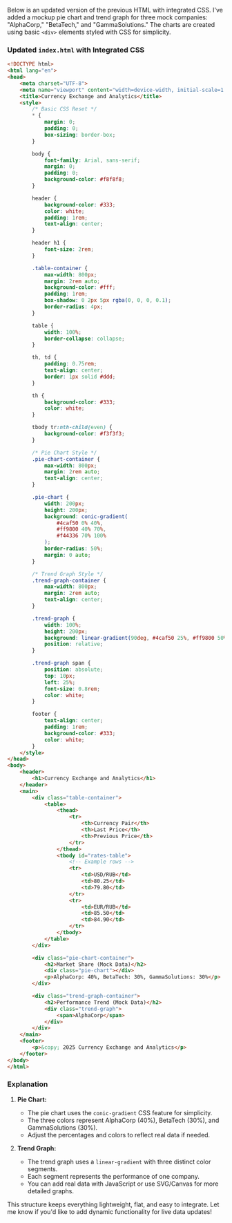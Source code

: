 Below is an updated version of the previous HTML with integrated CSS. I've added a mockup pie chart and trend graph for three mock companies: "AlphaCorp," "BetaTech," and "GammaSolutions." The charts are created using basic `<div>` elements styled with CSS for simplicity.

### Updated `index.html` with Integrated CSS
```html
<!DOCTYPE html>
<html lang="en">
<head>
    <meta charset="UTF-8">
    <meta name="viewport" content="width=device-width, initial-scale=1.0">
    <title>Currency Exchange and Analytics</title>
    <style>
        /* Basic CSS Reset */
        * {
            margin: 0;
            padding: 0;
            box-sizing: border-box;
        }

        body {
            font-family: Arial, sans-serif;
            margin: 0;
            padding: 0;
            background-color: #f8f8f8;
        }

        header {
            background-color: #333;
            color: white;
            padding: 1rem;
            text-align: center;
        }

        header h1 {
            font-size: 2rem;
        }

        .table-container {
            max-width: 800px;
            margin: 2rem auto;
            background-color: #fff;
            padding: 1rem;
            box-shadow: 0 2px 5px rgba(0, 0, 0, 0.1);
            border-radius: 4px;
        }

        table {
            width: 100%;
            border-collapse: collapse;
        }

        th, td {
            padding: 0.75rem;
            text-align: center;
            border: 1px solid #ddd;
        }

        th {
            background-color: #333;
            color: white;
        }

        tbody tr:nth-child(even) {
            background-color: #f3f3f3;
        }

        /* Pie Chart Style */
        .pie-chart-container {
            max-width: 800px;
            margin: 2rem auto;
            text-align: center;
        }

        .pie-chart {
            width: 200px;
            height: 200px;
            background: conic-gradient(
                #4caf50 0% 40%, 
                #ff9800 40% 70%, 
                #f44336 70% 100%
            );
            border-radius: 50%;
            margin: 0 auto;
        }

        /* Trend Graph Style */
        .trend-graph-container {
            max-width: 800px;
            margin: 2rem auto;
            text-align: center;
        }

        .trend-graph {
            width: 100%;
            height: 200px;
            background: linear-gradient(90deg, #4caf50 25%, #ff9800 50%, #f44336 75%);
            position: relative;
        }

        .trend-graph span {
            position: absolute;
            top: 10px;
            left: 25%;
            font-size: 0.8rem;
            color: white;
        }

        footer {
            text-align: center;
            padding: 1rem;
            background-color: #333;
            color: white;
        }
    </style>
</head>
<body>
    <header>
        <h1>Currency Exchange and Analytics</h1>
    </header>
    <main>
        <div class="table-container">
            <table>
                <thead>
                    <tr>
                        <th>Currency Pair</th>
                        <th>Last Price</th>
                        <th>Previous Price</th>
                    </tr>
                </thead>
                <tbody id="rates-table">
                    <!-- Example rows -->
                    <tr>
                        <td>USD/RUB</td>
                        <td>80.25</td>
                        <td>79.80</td>
                    </tr>
                    <tr>
                        <td>EUR/RUB</td>
                        <td>85.50</td>
                        <td>84.90</td>
                    </tr>
                </tbody>
            </table>
        </div>

        <div class="pie-chart-container">
            <h2>Market Share (Mock Data)</h2>
            <div class="pie-chart"></div>
            <p>AlphaCorp: 40%, BetaTech: 30%, GammaSolutions: 30%</p>
        </div>

        <div class="trend-graph-container">
            <h2>Performance Trend (Mock Data)</h2>
            <div class="trend-graph">
                <span>AlphaCorp</span>
            </div>
        </div>
    </main>
    <footer>
        <p>&copy; 2025 Currency Exchange and Analytics</p>
    </footer>
</body>
</html>
```

### Explanation
1. **Pie Chart:**
   - The pie chart uses the `conic-gradient` CSS feature for simplicity.
   - The three colors represent AlphaCorp (40%), BetaTech (30%), and GammaSolutions (30%).
   - Adjust the percentages and colors to reflect real data if needed.

2. **Trend Graph:**
   - The trend graph uses a `linear-gradient` with three distinct color segments.
   - Each segment represents the performance of one company.
   - You can add real data with JavaScript or use SVG/Canvas for more detailed graphs.

This structure keeps everything lightweight, flat, and easy to integrate. Let me know if you'd like to add dynamic functionality for live data updates!